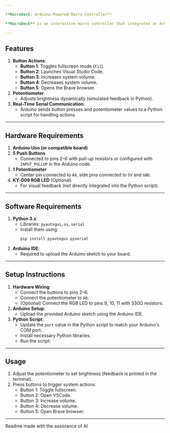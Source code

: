 ```yaml
---

**MacroDeck: Arduino-Powered Macro Controller**

**MacroDeck** is an interactive macro controller that integrates an Arduino, buttons, and a potentiometer to perform system actions on your computer. It offers seamless control over fullscreen mode, applications, system volume, and more, making it ideal for productivity and media setups.

---
```


## **Features**
1. **Button Actions**:
   - **Button 1**: Toggles fullscreen mode (`F11`).
   - **Button 2**: Launches Visual Studio Code.
   - **Button 3**: Increases system volume.
   - **Button 4**: Decreases system volume.
   - **Button 5**: Opens the Brave browser.
2. **Potentiometer**:
   - Adjusts brightness dynamically (simulated feedback in Python).
3. **Real-Time Serial Communication**:
   - Arduino sends button presses and potentiometer values to a Python script for handling actions.

---

## **Hardware Requirements**
1. **Arduino Uno (or compatible board)**
2. **5 Push Buttons**
   - Connected to pins 2–6 with pull-up resistors or configured with `INPUT_PULLUP` in the Arduino code.
3. **1 Potentiometer**
   - Center pin connected to `A0`, side pins connected to `5V` and `GND`.
4. **KY-009 RGB LED** (Optional)
   - For visual feedback (not directly integrated into the Python script).

---

## **Software Requirements**
1. **Python 3.x**:
   - Libraries: `pyautogui`, `os`, `serial`
   - Install them using:
     ```bash
     pip install pyautogui pyserial
     ```
2. **Arduino IDE**:
   - Required to upload the Arduino sketch to your board.

---

## **Setup Instructions**
1. **Hardware Wiring**:
   - Connect the buttons to pins 2–6.
   - Connect the potentiometer to `A0`.
   - (Optional) Connect the RGB LED to pins 9, 10, 11 with 330Ω resistors.
2. **Arduino Setup**:
   - Upload the provided Arduino sketch using the Arduino IDE.
3. **Python Script**:
   - Update the `port` value in the Python script to match your Arduino's COM port.
   - Install necessary Python libraries.
   - Run the script:

---

## **Usage**
1. Adjust the potentiometer to set brightness (feedback is printed in the terminal).
2. Press buttons to trigger system actions:
   - Button 1: Toggle fullscreen.
   - Button 2: Open VSCode.
   - Button 3: Increase volume.
   - Button 4: Decrease volume.
   - Button 5: Open Brave browser.

---

Readme made with the assistance of AI
